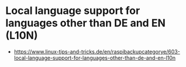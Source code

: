 # Local language support for languages other than DE and EN (L10N)

- <https://www.linux-tips-and-tricks.de/en/raspibackupcategorye/603-local-language-support-for-languages-other-than-de-and-en-l10n>
